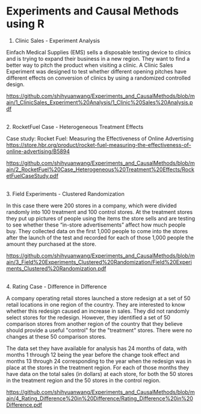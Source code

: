# Experiments and Causal Methods using R

1. Clinic Sales - Experiment Analysis

Einfach Medical Supplies (EMS) sells a disposable testing device to clinics and is trying to expand their business in a new region. They want to find a better way to pitch the product when visiting a clinic. A Clinic Sales Experiment was designed to test whether different opening pitches have different effects on conversion of clinics by using a randomized controlled design. 

https://github.com/shihyuanwang/Experiments_and_CausalMethods/blob/main/1_ClinicSales_Experiment%20Analysis/1_Clinic%20Sales%20Analysis.pdf

\
2. RocketFuel Case - Heterogeneous Treatment Effects

Case study: Rocket Fuel: Measuring the Effectiveness of Online Advertising
https://store.hbr.org/product/rocket-fuel-measuring-the-effectiveness-of-online-advertising/B5894

https://github.com/shihyuanwang/Experiments_and_CausalMethods/blob/main/2_RocketFuel%20Case_Heterogeneous%20Treatment%20Effects/RocketFuelCaseStudy.pdf

\
3. Field Experiments - Clustered Randomization

In this case there were 200 stores in a company, which were divided randomly into 100 treatment and 100 control stores. At the treatment stores they put up pictures of people using the items the store sells and are testing to see whether these “in-store advertisements” affect how much people buy. They collected data on the first 1,000 people to come into the stores after the launch of the test and recorded for each of those 1,000 people the amount they purchased at the store.

https://github.com/shihyuanwang/Experiments_and_CausalMethods/blob/main/3_Field%20Experiments_Clustered%20Randomization/Field%20Experiments_Clustered%20Randomization.pdf

\
4. Rating Case - Difference in Difference

A company operating retail stores launched a store redesign at a set of 50 retail locations in one region of the country.  They are interested to know whether this redesign caused an increase in sales.  They did not randomly select stores for the redesign.  However, they identified a set of 50 comparison stores from another region of the country that they believe should provide a useful "control" for the "treatment" stores.  There were no changes at these 50 comparison stores.  

The data set they have available for analysis has 24 months of data, with months 1 through 12 being the year before the change took effect and months 13 through 24 corresponding to the year when the redesign was in place at the stores in the treatment region.  For each of those months they have data on the total sales (in dollars) at each store, for both the 50 stores in the treatment region and the 50 stores in the control region.  

https://github.com/shihyuanwang/Experiments_and_CausalMethods/blob/main/4_Rating_Difference%20in%20Difference/Rating_Difference%20in%20Difference.pdf
